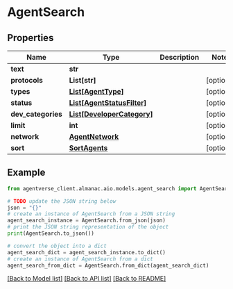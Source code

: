 # AgentSearch


## Properties

Name | Type | Description | Notes
------------ | ------------- | ------------- | -------------
**text** | **str** |  | 
**protocols** | **List[str]** |  | [optional] 
**types** | [**List[AgentType]**](AgentType.md) |  | [optional] 
**status** | [**List[AgentStatusFilter]**](AgentStatusFilter.md) |  | [optional] 
**dev_categories** | [**List[DeveloperCategory]**](DeveloperCategory.md) |  | [optional] 
**limit** | **int** |  | [optional] 
**network** | [**AgentNetwork**](AgentNetwork.md) |  | [optional] 
**sort** | [**SortAgents**](SortAgents.md) |  | [optional] 

## Example

```python
from agentverse_client.almanac.aio.models.agent_search import AgentSearch

# TODO update the JSON string below
json = "{}"
# create an instance of AgentSearch from a JSON string
agent_search_instance = AgentSearch.from_json(json)
# print the JSON string representation of the object
print(AgentSearch.to_json())

# convert the object into a dict
agent_search_dict = agent_search_instance.to_dict()
# create an instance of AgentSearch from a dict
agent_search_from_dict = AgentSearch.from_dict(agent_search_dict)
```
[[Back to Model list]](../README.md#documentation-for-models) [[Back to API list]](../README.md#documentation-for-api-endpoints) [[Back to README]](../README.md)


